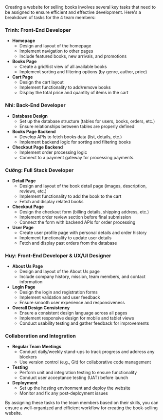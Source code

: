 Creating a website for selling books involves several key tasks that need to be assigned to ensure efficient and effective development. Here's a breakdown of tasks for the 4 team members:

### Trinh: Front-End Developer
- **Homepage**
  - Design and layout of the homepage
  - Implement navigation to other pages
  - Include featured books, new arrivals, and promotions
- **Books Page**
  - Create a grid/list view of all available books
  - Implement sorting and filtering options (by genre, author, price)
- **Cart Page**
  - Design the cart layout
  - Implement functionality to add/remove books
  - Display the total price and quantity of items in the cart

### Nhi: Back-End Developer
- **Database Design**
  - Set up the database structure (tables for users, books, orders, etc.)
  - Ensure relationships between tables are properly defined
- **Books Page Backend**
  - Develop APIs to fetch books data (list, details, etc.)
  - Implement backend logic for sorting and filtering books
- **Checkout Page Backend**
  - Implement order processing logic
  - Connect to a payment gateway for processing payments

### Cường: Full Stack Developer
- **Detail Page**
  - Design and layout of the book detail page (images, description, reviews, etc.)
  - Implement functionality to add the book to the cart
  - Fetch and display related books
- **Checkout Page**
  - Design the checkout form (billing details, shipping address, etc.)
  - Implement order review section before final submission
  - Connect the form with backend APIs for order processing
- **User Page**
  - Create user profile page with personal details and order history
  - Implement functionality to update user details
  - Fetch and display past orders from the database

### Huy: Front-End Developer & UX/UI Designer
- **About Us Page**
  - Design and layout of the About Us page
  - Include company history, mission, team members, and contact information
- **Login Page**
  - Design the login and registration forms
  - Implement validation and user feedback
  - Ensure smooth user experience and responsiveness
- **Overall Design Consistency**
  - Ensure a consistent design language across all pages
  - Implement responsive design for mobile and tablet views
  - Conduct usability testing and gather feedback for improvements

### Collaboration and Integration
- **Regular Team Meetings**
  - Conduct daily/weekly stand-ups to track progress and address any blockers
  - Use version control (e.g., Git) for collaborative code management
- **Testing**
  - Perform unit and integration testing to ensure functionality
  - Conduct user acceptance testing (UAT) before launch
- **Deployment**
  - Set up the hosting environment and deploy the website
  - Monitor and fix any post-deployment issues

By assigning these tasks to the team members based on their skills, you can ensure a well-organized and efficient workflow for creating the book-selling website.
